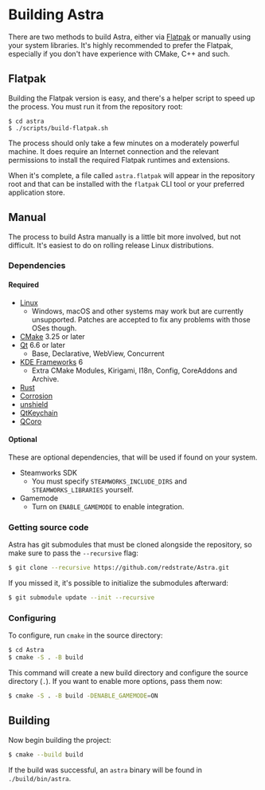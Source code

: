 # Building Astra

There are two methods to build Astra, either via [Flatpak](https://flatpak.org/) or manually using your system libraries. It's highly recommended to prefer the Flatpak, especially if you don't have experience with CMake, C++ and such.

## Flatpak

Building the Flatpak version is easy, and there's a helper script to speed up the process. You must run it from the repository root:

```
$ cd astra
$ ./scripts/build-flatpak.sh
```

The process should only take a few minutes on a moderately powerful machine. It does require an Internet connection and the relevant permissions to install the required Flatpak runtimes and extensions.

When it's complete, a file called `astra.flatpak` will appear in the repository root and that can be installed with the `flatpak` CLI tool or your preferred application store.

## Manual

The process to build Astra manually is a little bit more involved, but not difficult. It's easiest to do on rolling release Linux distributions. 

### Dependencies

#### Required

* [Linux](https://kernel.org/)
  * Windows, macOS and other systems may work but are currently unsupported. Patches are accepted to fix any problems with those OSes though.
* [CMake](https://cmake.org) 3.25 or later
* [Qt](https://www.qt.io/) 6.6 or later
  * Base, Declarative, WebView, Concurrent
* [KDE Frameworks](https://develop.kde.org/products/frameworks/) 6
  * Extra CMake Modules, Kirigami, I18n, Config, CoreAddons and Archive.
* [Rust](https://www.rust-lang.org/)
* [Corrosion](https://github.com/corrosion-rs/corrosion)
* [unshield](https://github.com/twogood/unshield)
* [QtKeychain](https://github.com/frankosterfeld/qtkeychain)
* [QCoro](https://qcoro.dvratil.cz/)

#### Optional

These are optional dependencies, that will be used if found on your system.

* Steamworks SDK
  * You must specify `STEAMWORKS_INCLUDE_DIRS` and `STEAMWORKS_LIBRARIES` yourself.
* Gamemode
  * Turn on `ENABLE_GAMEMODE` to enable integration.

### Getting source code

Astra has git submodules that must be cloned alongside the repository, so make sure to pass the `--recursive` flag:

```bash
$ git clone --recursive https://github.com/redstrate/Astra.git
```

If you missed it, it's possible to initialize the submodules afterward:

```bash
$ git submodule update --init --recursive
```

### Configuring

To configure, run `cmake` in the source directory:

```bash
$ cd Astra
$ cmake -S . -B build
```

This command will create a new build directory and configure the source directory (`.`). If you want to enable more options, pass them now:

```bash
$ cmake -S . -B build -DENABLE_GAMEMODE=ON
```

## Building

Now begin building the project:

```bash
$ cmake --build build
```

If the build was successful, an `astra` binary will be found in `./build/bin/astra`.
